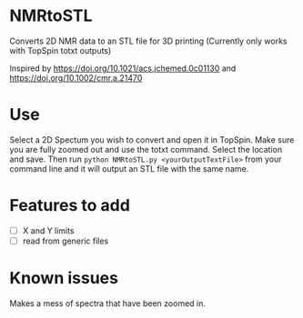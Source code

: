 # NMRtoSTL
Converts 2D NMR data to an STL file for 3D printing (Currently only works with TopSpin totxt outputs)

Inspired by https://doi.org/10.1021/acs.jchemed.0c01130 and https://doi.org/10.1002/cmr.a.21470

# Use

Select a 2D Spectum you wish to convert and open it in TopSpin. 
Make sure you are fully zoomed out and use the totxt command. Select the location and save.
Then run `python NMRtoSTL.py <yourOutputTextFile>` from your command line and it will output an STL file with the same name.

# Features to add
- [ ] X and Y limits
- [ ] read from generic files

# Known issues
Makes a mess of spectra that have been zoomed in. 
